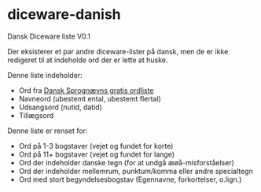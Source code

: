 # diceware-danish
Dansk Diceware liste V0.1

Der eksisterer et par andre diceware-lister på dansk, men de er ikke redigeret til at indeholde ord der er lette at huske.

Denne liste indeholder:
* Ord fra [Dansk Sprognævns gratis ordliste](https://dsn.dk/nyt/nyheder/2017/sprognaevnets-ordlister-bliver-gratis-fra-2018)
* Navneord (ubestemt ental, ubestemt flertal)
* Udsangsord (nutid, datid)
* Tillægsord

Denne liste er renset for:
* Ord på 1-3 bogstaver (vejet og fundet for korte)
* Ord på 11+ bogstaver (vejet og fundet for lange)
* Ord der indeholder danske tegn (for at undgå æøå-misforståelser)
* Ord der indeholder mellemrum, punktum/komma eller andre specialtegn
* Ord med stort begyndelsesbogstav (Egennavne, forkortelser, o.lign.)
